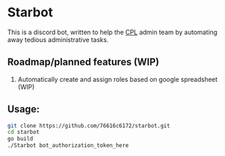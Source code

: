 # Starbot
This is a discord bot, written to help the [CPL](https://liquipedia.net/starcraft/Coach_Pupil_League) admin team by
automating away tedious administrative tasks.

## Roadmap/planned features (WIP)
1. Automatically create and assign roles based on google spreadsheet
   (WIP)

## Usage:
```bash
git clone https://github.com/76616c6172/starbot.git
cd starbot
go build
./Starbot bot_authorization_token_here
```

